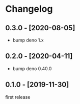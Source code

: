 # Changelog

## 0.3.0 - [2020-08-05]

- bump deno 1.x

## 0.2.0 - [2020-04-11]

- bump deno 0.40.0

## 0.1.0 - [2019-11-30]

first release
